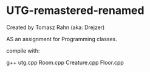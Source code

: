 # UTG-remastered-renamed
Created by Tomasz Rahn (aka: Drejzer)

AS an assignment for Programming classes.

compile with:

g++ utg.cpp Room.cpp Creature.cpp Floor.cpp

